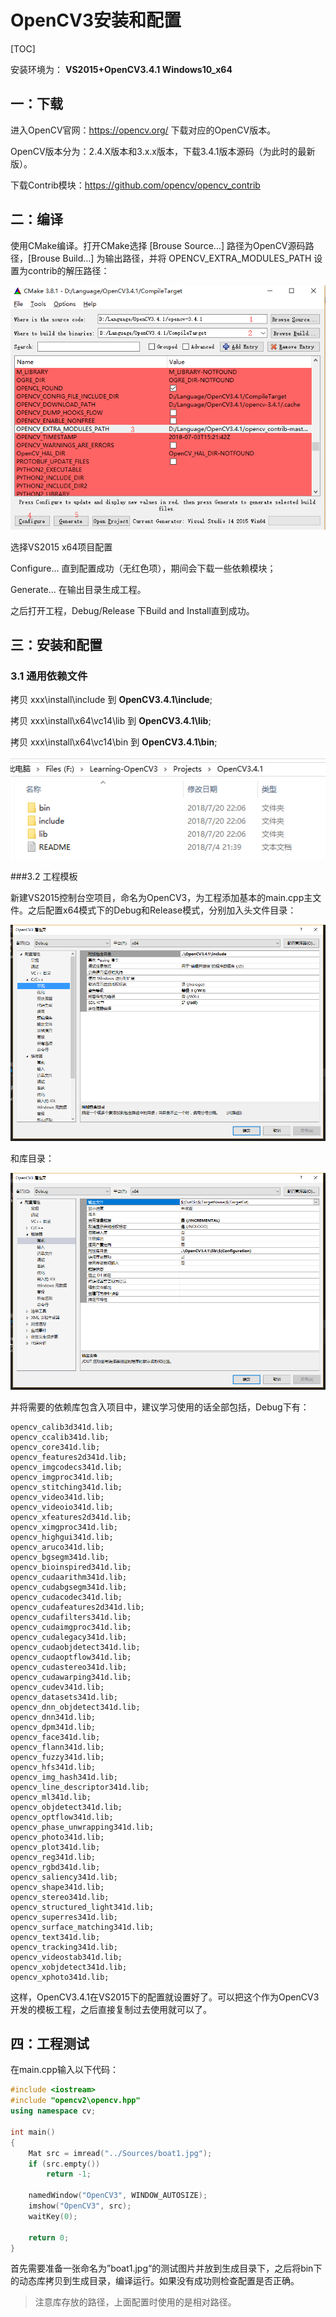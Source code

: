 # OpenCV3安装和配置

[TOC]

安装环境为： **VS2015+OpenCV3.4.1    Windows10_x64**



## 一：下载

进入OpenCV官网：https://opencv.org/ 下载对应的OpenCV版本。

OpenCV版本分为：2.4.X版本和3.x.x版本，下载3.4.1版本源码（为此时的最新版）。

下载Contrib模块：https://github.com/opencv/opencv_contrib



## 二：编译

使用CMake编译。打开CMake选择 [Brouse Source…] 路径为OpenCV源码路径，[Brouse Build…] 为输出路径，并将 OPENCV_EXTRA_MODULES_PATH 设置为contrib的解压路径：

![cmake](./cmake.png)

选择VS2015 x64项目配置

Configure... 直到配置成功（无红色项），期间会下载一些依赖模块；

Generate... 在输出目录生成工程。

之后打开工程，Debug/Release 下Build and Install直到成功。



## 三：安装和配置

### 3.1 通用依赖文件

拷贝 xxx\install\include 到 **OpenCV3.4.1\include**;

拷贝 xxx\install\x64\vc14\lib 到 **OpenCV3.4.1\lib**;

拷贝 xxx\install\x64\vc14\bin 到 **OpenCV3.4.1\bin**;

![opencv3.4.1](./opencv3.4.1.png)

###3.2 工程模板

新建VS2015控制台空项目，命名为OpenCV3，为工程添加基本的main.cpp主文件。之后配置x64模式下的Debug和Release模式，分别加入头文件目录：

![include](.\include.png)

和库目录：

![lib](.\lib.png)

并将需要的依赖库包含入项目中，建议学习使用的话全部包括，Debug下有：

```
opencv_calib3d341d.lib;
opencv_ccalib341d.lib;
opencv_core341d.lib;
opencv_features2d341d.lib;
opencv_imgcodecs341d.lib;
opencv_imgproc341d.lib;
opencv_stitching341d.lib;
opencv_video341d.lib;
opencv_videoio341d.lib;
opencv_xfeatures2d341d.lib;
opencv_ximgproc341d.lib;
opencv_highgui341d.lib;
opencv_aruco341d.lib;
opencv_bgsegm341d.lib;
opencv_bioinspired341d.lib;
opencv_cudaarithm341d.lib;
opencv_cudabgsegm341d.lib;
opencv_cudacodec341d.lib;
opencv_cudafeatures2d341d.lib;
opencv_cudafilters341d.lib;
opencv_cudaimgproc341d.lib;
opencv_cudalegacy341d.lib;
opencv_cudaobjdetect341d.lib;
opencv_cudaoptflow341d.lib;
opencv_cudastereo341d.lib;
opencv_cudawarping341d.lib;
opencv_cudev341d.lib;
opencv_datasets341d.lib;
opencv_dnn_objdetect341d.lib;
opencv_dnn341d.lib;
opencv_dpm341d.lib;
opencv_face341d.lib;
opencv_flann341d.lib;
opencv_fuzzy341d.lib;
opencv_hfs341d.lib;
opencv_img_hash341d.lib;
opencv_line_descriptor341d.lib;
opencv_ml341d.lib;
opencv_objdetect341d.lib;
opencv_optflow341d.lib;
opencv_phase_unwrapping341d.lib;
opencv_photo341d.lib;
opencv_plot341d.lib;
opencv_reg341d.lib;
opencv_rgbd341d.lib;
opencv_saliency341d.lib;
opencv_shape341d.lib;
opencv_stereo341d.lib;
opencv_structured_light341d.lib;
opencv_superres341d.lib;
opencv_surface_matching341d.lib;
opencv_text341d.lib;
opencv_tracking341d.lib;
opencv_videostab341d.lib;
opencv_xobjdetect341d.lib;
opencv_xphoto341d.lib;
```

这样，OpenCV3.4.1在VS2015下的配置就设置好了。可以把这个作为OpenCV3开发的模板工程，之后直接复制过去使用就可以了。



## 四：工程测试

在main.cpp输入以下代码：

````c++
#include <iostream>
#include "opencv2\opencv.hpp"
using namespace cv;

int main()
{
	Mat src = imread("../Sources/boat1.jpg");
	if (src.empty())
		return -1;

	namedWindow("OpenCV3", WINDOW_AUTOSIZE);
	imshow("OpenCV3", src);
	waitKey(0);

	return 0;
}
````

首先需要准备一张命名为”boat1.jpg“的测试图片并放到生成目录下，之后将bin下的动态库拷贝到生成目录，编译运行。如果没有成功则检查配置是否正确。

> 注意库存放的路径，上面配置时使用的是相对路径。